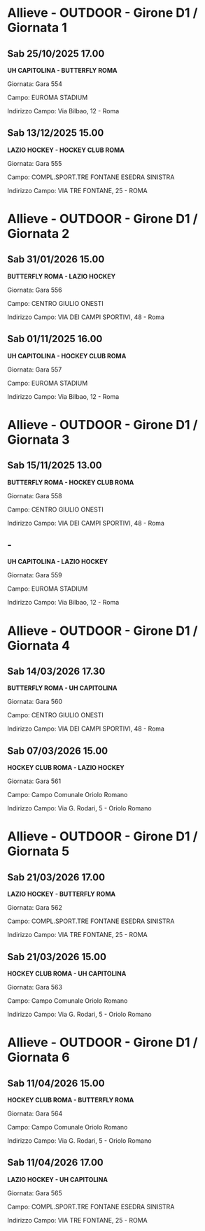 # Allieve - OUTDOOR  - Girone D1 / Giornata 1
## Sab 25/10/2025 17.00

<strong>UH CAPITOLINA - BUTTERFLY ROMA</strong>

Giornata: Gara 554

Campo: EUROMA STADIUM 

Indirizzo Campo:  Via Bilbao, 12 - Roma



## Sab 13/12/2025 15.00

<strong>LAZIO HOCKEY - HOCKEY CLUB ROMA</strong>

Giornata: Gara 555

Campo: COMPL.SPORT.TRE FONTANE ESEDRA SINISTRA 

Indirizzo Campo:  VIA TRE FONTANE, 25 - ROMA


# Allieve - OUTDOOR  - Girone D1 / Giornata 2
## Sab 31/01/2026 15.00

<strong>BUTTERFLY ROMA - LAZIO HOCKEY</strong>

Giornata: Gara 556

Campo: CENTRO GIULIO ONESTI 

Indirizzo Campo:  VIA DEI CAMPI SPORTIVI, 48 - Roma



## Sab 01/11/2025 16.00

<strong>UH CAPITOLINA - HOCKEY CLUB ROMA</strong>

Giornata: Gara 557

Campo: EUROMA STADIUM 

Indirizzo Campo:  Via Bilbao, 12 - Roma


# Allieve - OUTDOOR  - Girone D1 / Giornata 3
## Sab 15/11/2025 13.00

<strong>BUTTERFLY ROMA - HOCKEY CLUB ROMA</strong>

Giornata: Gara 558

Campo: CENTRO GIULIO ONESTI 

Indirizzo Campo:  VIA DEI CAMPI SPORTIVI, 48 - Roma



## -

<strong>UH CAPITOLINA - LAZIO HOCKEY</strong>

Giornata: Gara 559

Campo: EUROMA STADIUM 

Indirizzo Campo:  Via Bilbao, 12 - Roma


# Allieve - OUTDOOR  - Girone D1 / Giornata 4
## Sab 14/03/2026 17.30

<strong>BUTTERFLY ROMA - UH CAPITOLINA</strong>

Giornata: Gara 560

Campo: CENTRO GIULIO ONESTI 

Indirizzo Campo:  VIA DEI CAMPI SPORTIVI, 48 - Roma



## Sab 07/03/2026 15.00

<strong>HOCKEY CLUB ROMA - LAZIO HOCKEY</strong>

Giornata: Gara 561

Campo: Campo Comunale Oriolo Romano 

Indirizzo Campo:  Via G. Rodari, 5 - Oriolo Romano


# Allieve - OUTDOOR  - Girone D1 / Giornata 5
## Sab 21/03/2026 17.00

<strong>LAZIO HOCKEY - BUTTERFLY ROMA</strong>

Giornata: Gara 562

Campo: COMPL.SPORT.TRE FONTANE ESEDRA SINISTRA 

Indirizzo Campo:  VIA TRE FONTANE, 25 - ROMA



## Sab 21/03/2026 15.00

<strong>HOCKEY CLUB ROMA - UH CAPITOLINA</strong>

Giornata: Gara 563

Campo: Campo Comunale Oriolo Romano 

Indirizzo Campo:  Via G. Rodari, 5 - Oriolo Romano


# Allieve - OUTDOOR  - Girone D1 / Giornata 6
## Sab 11/04/2026 15.00

<strong>HOCKEY CLUB ROMA - BUTTERFLY ROMA</strong>

Giornata: Gara 564

Campo: Campo Comunale Oriolo Romano 

Indirizzo Campo:  Via G. Rodari, 5 - Oriolo Romano



## Sab 11/04/2026 17.00

<strong>LAZIO HOCKEY - UH CAPITOLINA</strong>

Giornata: Gara 565

Campo: COMPL.SPORT.TRE FONTANE ESEDRA SINISTRA 

Indirizzo Campo:  VIA TRE FONTANE, 25 - ROMA


